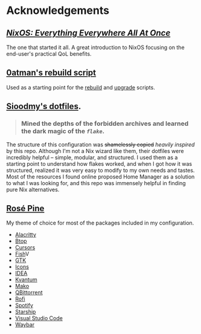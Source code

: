 # Acknowledgements

## [*NixOS: Everything Everywhere All At Once*](https://www.youtube.com/watch?v=CwfKlX3rA6E)

The one that started it all. A great introduction to NixOS focusing on the end-user's practical QoL benefits.

## [0atman's rebuild script](https://gist.github.com/0atman/1a5133b842f929ba4c1e195ee67599d5)

Used as a starting point for the [rebuild](../user/scripts/rebuild/default.nix) and [upgrade](../user/scripts/upgrade/default.nix) scripts.

## [Sioodmy's dotfiles](https://github.com/sioodmy/dotfiles).

> ### Mined the depths of the forbidden archives and learned the dark magic of the ***`flake`***.

The structure of this configuration was ~~shamelessly copied~~ *heavily inspired* by this repo. Although I'm not a Nix wizard like them, their dotfiles were incredibly helpful – simple, modular, and structured. I used them as a starting point to understand how flakes worked, and when I got how it was structured, realized it was very easy to modify to my own needs and tastes. Most of the resources I found online proposed Home Manager as a solution to what I was looking for, and this repo was immensely helpful in finding pure Nix alternatives.

## [Rosé Pine](https://rosepinetheme.com/)

My theme of choice for most of the packages included in my configuration.

- [Alacritty](https://github.com/rose-pine/alacritty)
- [Btop](https://github.com/rose-pine/btop)
- [Cursors](https://github.com/rose-pine/cursor)
- [Fish](https://github.com/rose-pine/fish)V
- [GTK](https://github.com/rose-pine/gtk)
- [Icons](https://github.com/Henriquehnnm/rose-pine-icon-theme)
- [IDEA](https://github.com/jonmorgs/rose-pine-intellij)
- [Kvantum](https://github.com/rose-pine/kvantum)
- [Mako](https://github.com/rose-pine/mako)
- [QBittorrent](https://github.com/rose-pine/qbittorrent)
- [Rofi](https://github.com/rose-pine/rofi)
- [Spotify](https://github.com/nicoleajoy/rose-pine-spotify)
- [Starship](https://github.com/rose-pine/starship)
- [Visual Studio Code](https://github.com/rose-pine/vscode)
- [Waybar](https://github.com/rose-pine/waybar)


